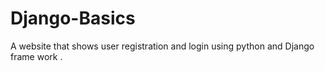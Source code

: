 # Django-Basics
A website that shows user registration and login using python and Django frame work .
